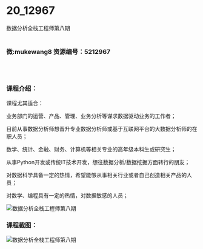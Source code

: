# 20_12967
数据分析全栈工程师第八期
<br/></br>
<h3>微:mukewang8 资源编号：5212967</h3>
<br/></br>
<h3>课程介绍：</h3>
<p>课程尤其适合：</p>
<p>业务部门的运营、产品、管理、业务分析等谋求数据驱动业务的工作者；</p>
<p>目前从事<a title="查看与 数据分析 相关的文章" target="_blank">数据分析</a>师想晋升专业<a title="查看与 数据分析 相关的文章" target="_blank">数据分析</a>师或基于互联网平台的大数据分析师的在职人员；</p>
<p>数学、统计、金融、财务、计算机等相关专业的高年级本科生或研究生；</p>
<p>从事Python开发或传统IT技术开发，想往数据分析/数据挖掘方面转行的朋友；</p>
<p>对数据科学具备一定的热情，希望能够从事相关行业或者自己创造相关产品的人员；</p>
<p>对数学、编程具有一定的热情，对数据敏感的人员；</p>
<p><img src="https://www.ko996.com/wp-content/uploads/img/2020/05/2-60-300x230.png" alt="数据分析全栈工程师第八期"></p>
<div class="info-desc">
<h3>课程截图：</h3>
<p><img src="https://www.ko996.com/wp-content/uploads/img/2020/05/1-66.png" alt="数据分析全栈工程师第八期"></p>
<p>&nbsp;</p>


			
</div>
